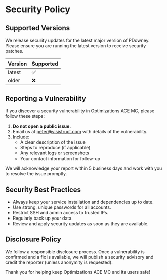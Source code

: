 # Security Policy

## Supported Versions

We release security updates for the latest major version of PDowney. Please ensure you are running the latest version to receive security patches.

| Version    | Supported          |
|------------|--------------------|
| latest     | :white_check_mark: |
| older      | :x:                |

## Reporting a Vulnerability

If you discover a security vulnerability in Optimizations ACE MC, please follow these steps:

1. **Do not open a public issue.**
2. Email us at [peter@visistruct.com](mailto:peter@visistruct.com) with details of the vulnerability.
3. Include:
   - A clear description of the issue
   - Steps to reproduce (if applicable)
   - Any relevant logs or screenshots
   - Your contact information for follow-up

We will acknowledge your report within 5 business days and work with you to resolve the issue promptly.

## Security Best Practices

- Always keep your service installation and dependencies up to date.
- Use strong, unique passwords for all accounts.
- Restrict SSH and admin access to trusted IPs.
- Regularly back up your data.
- Review and apply security updates as soon as they are available.

## Disclosure Policy

We follow a responsible disclosure process. Once a vulnerability is confirmed and a fix is available, we will publish a security advisory and credit the reporter (unless anonymity is requested).

Thank you for helping keep Optimizations ACE MC and its users safe!
